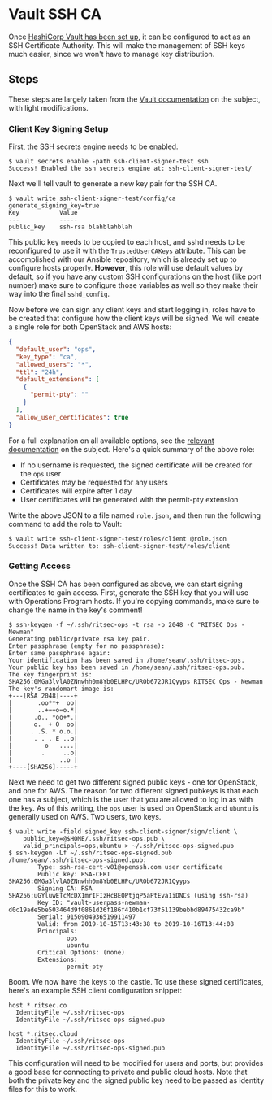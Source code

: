 Vault SSH CA
============

Once [HashiCorp Vault has been set up](vault-setup.md), it can be configured to
act as an SSH Certificate Authority. This will make the management of SSH keys
much easier, since we won't have to manage key distribution.

## Steps

These steps are largely taken from the [Vault documentation](https://www.vaultproject.io/docs/secrets/ssh/signed-ssh-certificates.html)
on the subject, with light modifications.

### Client Key Signing Setup

First, the SSH secrets engine needs to be enabled.

```shell
$ vault secrets enable -path ssh-client-signer-test ssh
Success! Enabled the ssh secrets engine at: ssh-client-signer-test/
```

Next we'll tell vault to generate a new key pair for the SSH CA.

```shell
$ vault write ssh-client-signer-test/config/ca generate_signing_key=true
Key           Value
---           -----
public_key    ssh-rsa blahblahblah
```

This public key needs to be copied to each host, and sshd needs to be
reconfigured to use it with the `TrustedUserCAKeys` attribute. This can be
accomplished with our Ansible repository, which is already set up to configure
hosts properly. **However**, this role will use default values by default, so
if you have any custom SSH configurations on the host (like port number) make
sure to configure those variables as well so they make their way into the final
`sshd_config`.

Now before we can sign any client keys and start logging in, roles have to be
created that configure how the client keys will be signed. We will create a
single role for both OpenStack and AWS hosts:

```json
{
  "default_user": "ops",
  "key_type": "ca",
  "allowed_users": "*",
  "ttl": "24h",
  "default_extensions": [
    {
      "permit-pty": ""
    }
  ],
  "allow_user_certificates": true
}
```

For a full explanation on all available options, see the
[relevant documentation](https://www.vaultproject.io/api/secret/ssh/index.html#create-role)
on the subject. Here's a quick summary of the above role:

- If no username is requested, the signed certificate will be created for the
  `ops` user
- Certificates may be requested for any users
- Certificates will expire after 1 day
- User certificiates will be generated with the permit-pty extension

Write the above JSON to a file named `role.json`, and then run the following
command to add the role to Vault:

```shell
$ vault write ssh-client-signer-test/roles/client @role.json
Success! Data written to: ssh-client-signer-test/roles/client
```

### Getting Access

Once the SSH CA has been configured as above, we can start signing certificates
to gain access. First, generate the SSH key that you will use with Operations
Program hosts. If you're copying commands, make sure to change the name in the
key's comment!

```shell
$ ssh-keygen -f ~/.ssh/ritsec-ops -t rsa -b 2048 -C "RITSEC Ops - Newman"
Generating public/private rsa key pair.
Enter passphrase (empty for no passphrase): 
Enter same passphrase again: 
Your identification has been saved in /home/sean/.ssh/ritsec-ops.
Your public key has been saved in /home/sean/.ssh/ritsec-ops.pub.
The key fingerprint is:
SHA256:0MGa3lvlA0ZNnwhh0m8Yb0ELHPc/UROb672JR1Qyyps RITSEC Ops - Newman
The key's randomart image is:
+---[RSA 2048]----+
|       .oo**+  oo|
|       ..+=+o=o.*|
|      .o.. *oo+*.|
|      o.  + O  oo|
|     . .S. * o.o.|
|      . . . E ..o|
|         o   ....|
|        .     ..o|
|             ..o |
+----[SHA256]-----+
```

Next we need to get two different signed public keys - one for OpenStack, and
one for AWS. The reason for two different signed pubkeys is that each one has
a subject, which is the user that you are allowed to log in as with the key. As
of this writing, the `ops` user is used on OpenStack and `ubuntu` is generally
used on AWS. Two users, two keys.

```shell
$ vault write -field signed_key ssh-client-signer/sign/client \
    public_key=@$HOME/.ssh/ritsec-ops.pub \
    valid_principals=ops,ubuntu > ~/.ssh/ritsec-ops-signed.pub
$ ssh-keygen -Lf ~/.ssh/ritsec-ops-signed.pub
/home/sean/.ssh/ritsec-ops-signed.pub:
        Type: ssh-rsa-cert-v01@openssh.com user certificate
        Public key: RSA-CERT SHA256:0MGa3lvlA0ZNnwhh0m8Yb0ELHPc/UROb672JR1Qyyps
        Signing CA: RSA SHA256:uGYluwETcMcDX1mrIFIzHcBEQPtjqP5aPtEva1iDNCs (using ssh-rsa)
        Key ID: "vault-userpass-newman-d0c19ade5be503464d9f0861d26f186f410b1cf73f51139bebbd89475432ca9b"
        Serial: 9150904936519911497
        Valid: from 2019-10-15T13:43:38 to 2019-10-16T13:44:08
        Principals: 
                ops
                ubuntu
        Critical Options: (none)
        Extensions: 
                permit-pty
```

Boom. We now have the keys to the castle. To use these signed certificates,
here's an example SSH client configuration snippet:

```
host *.ritsec.co
  IdentityFile ~/.ssh/ritsec-ops
  IdentityFile ~/.ssh/ritsec-ops-signed.pub

host *.ritsec.cloud
  IdentityFile ~/.ssh/ritsec-ops
  IdentityFile ~/.ssh/ritsec-ops-signed.pub
```

This configuration will need to be modified for users and ports, but provides a
good base for connecting to private and public cloud hosts. Note that both the
private key and the signed public key need to be passed as identity files for
this to work.